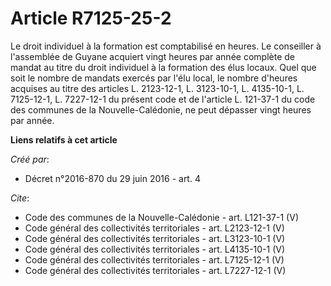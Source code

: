 # Article R7125-25-2

Le droit individuel à la formation est comptabilisé en heures. Le conseiller à l'assemblée de Guyane acquiert vingt heures
par année complète de mandat au titre du droit individuel à la formation des élus locaux. Quel que soit le nombre de mandats
exercés par l'élu local, le nombre d'heures acquises au titre des articles L. 2123-12-1, L. 3123-10-1, L. 4135-10-1, L.
7125-12-1, L. 7227-12-1 du présent code et de l'article L. 121-37-1 du code des communes de la Nouvelle-Calédonie, ne peut
dépasser vingt heures par année.

**Liens relatifs à cet article**

_Créé par_:

  - Décret n°2016-870 du 29 juin 2016 - art. 4

_Cite_:

  - Code des communes de la Nouvelle-Calédonie - art. L121-37-1 (V)
  - Code général des collectivités territoriales - art. L2123-12-1 (V)
  - Code général des collectivités territoriales - art. L3123-10-1 (V)
  - Code général des collectivités territoriales - art. L4135-10-1 (V)
  - Code général des collectivités territoriales - art. L7125-12-1 (V)
  - Code général des collectivités territoriales - art. L7227-12-1 (V)
